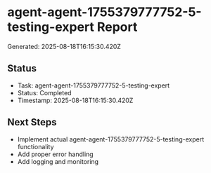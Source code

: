 # agent-agent-1755379777752-5-testing-expert Report

Generated: 2025-08-18T16:15:30.420Z

## Status
- Task: agent-agent-1755379777752-5-testing-expert
- Status: Completed
- Timestamp: 2025-08-18T16:15:30.420Z

## Next Steps
- Implement actual agent-agent-1755379777752-5-testing-expert functionality
- Add proper error handling
- Add logging and monitoring
